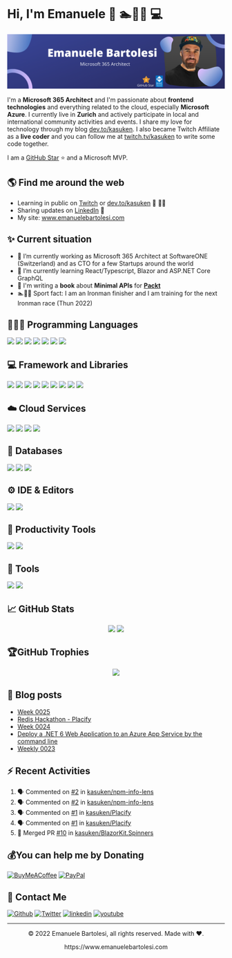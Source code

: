 
# Hi, I'm Emanuele 👋 🏊🚴🏃 💻

<img src="https://raw.githubusercontent.com/kasuken/kasuken/master/BannerGitHub.png" alt="Emanuele Bartolesi - software engineer, content creator and community organizer">

I'm a **Microsoft 365 Architect** and I'm passionate about **frontend technologies** and everything related to the cloud, especially **Microsoft Azure**.
I currently live in **Zurich** and actively participate in local and international community activities and events.
I share my love for technology through my blog <a href="https://dev.to/kasuken" target="_blank">dev.to/kasuken</a>.
I also became Twitch Affiliate as a **live coder** and you can follow me at <a href="https://twitch.tv/kasuken" target="_blank">twitch.tv/kasuken</a> to write some code together. 

I am a <a href="https://stars.github.com/profiles/kasuken/" target="_blank">GitHub Star</a> ⭐ and a Microsoft MVP.

## 🌎 Find me around the web 
- Learning in public on <a href="https://www.twitch.tv/kasuken" target="_blank">Twitch</a> or <a href="https://dev.to/kasuken" target="_blank">dev.to/kasuken</a> 🎦 ✍🏾
- Sharing updates on <a href="https://www.linkedin.com/in/bartolesiemanuele/">LinkedIn</a> 💼
- My site: <a href="https://www.emanuelebartolesi.com/" target="_blank">www.emanuelebartolesi.com</a>

## ✨ Current situation

- 🔭 I’m currently working as Microsoft 365 Architect at SoftwareONE (Switzerland) and as CTO for a few Startups around the world
- 🌱 I’m currently learning React/Typescript, Blazor and ASP.NET Core GraphQL
- 📙 I'm writing a **book** about **Minimal APIs** for **[Packt](https://www.packtpub.com)**
- 🏊🚴🏃 Sport fact: I am an Ironman finisher and I am training for the next Ironman race (Thun 2022)

## 👨🏻‍💻 Programming Languages
<p align="left">
  <img src="https://img.shields.io/badge/C%23-239120?style=for-the-badge&logo=c-sharp&logoColor=white" />
  <img src="https://img.shields.io/badge/TypeScript-007ACC?style=for-the-badge&logo=typescript&logoColor=white" />
  <img src="https://img.shields.io/badge/Python-3776AB?style=for-the-badge&logo=python&logoColor=white" />
  <img src="https://img.shields.io/badge/HTML5-E34F26?style=for-the-badge&logo=html5&logoColor=white" />
  <img src="https://img.shields.io/badge/CSS3-1572B6?style=for-the-badge&logo=css3&logoColor=white" />
  <img src="https://img.shields.io/badge/JavaScript-323330?style=for-the-badge&logo=javascript&logoColor=F7DF1E" />
  <img src="https://img.shields.io/badge/json-5E5C5C?style=for-the-badge&logo=json&logoColor=white" />
</p>

## 💻 Framework and Libraries
<p align="left">
  <img src="https://img.shields.io/badge/.NET-512BD4?style=for-the-badge&logo=dotnet&logoColor=white" />
  <img src="https://img.shields.io/badge/React_Native-20232A?style=for-the-badge&logo=react&logoColor=61DAFB" />
  <img src="https://img.shields.io/badge/React-20232A?style=for-the-badge&logo=react&logoColor=61DAFB" />
  <img src="https://img.shields.io/badge/Bootstrap-563D7C?style=for-the-badge&logo=bootstrap&logoColor=white" />
  <img src="https://img.shields.io/badge/Tailwind_CSS-38B2AC?style=for-the-badge&logo=tailwind-css&logoColor=white" />
  <img src="https://img.shields.io/badge/SASS-hotpink.svg?style=for-the-badge&logo=SASS&logoColor=white" />
  <img src="https://img.shields.io/badge/jQuery-0769AD?style=for-the-badge&logo=jquery&logoColor=white" />
  <img src="https://img.shields.io/badge/gatsby-000000?style=for-the-badge&logo=gatsby&logoColor=white" />
  <img src="https://img.shields.io/badge/chart.js-F5788D.svg?style=for-the-badge&logo=chart.js&logoColor=white" />
</p>

## ☁️ Cloud Services
<p align="left">
  <img src="https://img.shields.io/badge/azure-%230072C6.svg?style=for-the-badge&logo=azure-devops&logoColor=white" />
  <img src="https://img.shields.io/badge/netlify-%23000000.svg?style=for-the-badge&logo=netlify&logoColor=#00C7B7" />
  <img src="https://img.shields.io/badge/heroku-%23430098.svg?style=for-the-badge&logo=heroku&logoColor=white" />
  <img src="https://img.shields.io/badge/vercel-%23000000.svg?style=for-the-badge&logo=vercel&logoColor=white" />
</p>

## 💾 Databases
<p align="left">
  <img src="https://img.shields.io/badge/MongoDB-%234ea94b.svg?style=for-the-badge&logo=mongodb&logoColor=white" />
  <img src="https://img.shields.io/badge/sqlite-%2307405e.svg?style=for-the-badge&logo=sqlite&logoColor=white" />
  <img src="https://img.shields.io/badge/Microsoft%20SQL%20Sever-CC2927?style=for-the-badge&logo=microsoft%20sql%20server&logoColor=white" />
</p>

## ⚙️ IDE & Editors
<p align="left">
  <img src="https://img.shields.io/badge/Visual_Studio_Code-0078D4?style=for-the-badge&logo=visual%20studio%20code&logoColor=white" />
  <img src="https://img.shields.io/badge/Visual_Studio-5C2D91?style=for-the-badge&logo=visual%20studio&logoColor=white" />
</p>

## 🔨 Productivity Tools
<p align="left">
  <img src="https://img.shields.io/badge/Notion-%23000000.svg?style=for-the-badge&logo=notion&logoColor=white" />
  <img src="https://img.shields.io/badge/Trello-%23026AA7.svg?style=for-the-badge&logo=Trello&logoColor=white" />
</p>

## 🦾 Tools
<p align="left">
  <img src="https://img.shields.io/badge/Insomnia-black?style=for-the-badge&logo=insomnia&logoColor=5849BE" />
  <img src="https://img.shields.io/badge/Postman-FF6C37?style=for-the-badge&logo=postman&logoColor=white" />
</p>

## 📈 GitHub Stats

<p align="center">
<img src="https://github-readme-stats.vercel.app/api?username=kasuken&theme=dracula&hide_border=false&include_all_commits=false&count_private=true" />
<img src="https://github-readme-streak-stats.herokuapp.com/?user=kasuken&theme=dracula&hide_border=false" />
</p>

## 🏆GitHub Trophies
<p align="center" style="witdh:100%">
  <img src="https://github-profile-trophy.vercel.app/?username=kasuken&theme=dracula&no-frame=false&no-bg=false&margin-w=4&row=1" />
</p>

## 📝 Blog posts
<!-- BLOG-POST-LIST:START -->
- [Week 0025](https://dev.to/kasuken/week-0025-4iec)
- [Redis Hackathon - Placify](https://dev.to/kasuken/redis-hackathon-placify-56m0)
- [Week 0024](https://dev.to/kasuken/week-0024-4f1h)
- [Deploy a .NET 6 Web Application to an Azure App Service by the command line](https://dev.to/kasuken/deploy-a-net-6-web-application-to-an-azure-app-service-by-the-command-line-533j)
- [Weekly 0023](https://dev.to/kasuken/weekly-0023-10gk)
<!-- BLOG-POST-LIST:END -->

## ⚡ Recent Activities

<!--START_SECTION:activity-->
1. 🗣 Commented on [#2](https://github.com/kasuken/npm-info-lens/issues/2) in [kasuken/npm-info-lens](https://github.com/kasuken/npm-info-lens)
2. 🗣 Commented on [#2](https://github.com/kasuken/npm-info-lens/issues/2) in [kasuken/npm-info-lens](https://github.com/kasuken/npm-info-lens)
3. 🗣 Commented on [#1](https://github.com/kasuken/Placify/issues/1) in [kasuken/Placify](https://github.com/kasuken/Placify)
4. 🗣 Commented on [#1](https://github.com/kasuken/Placify/issues/1) in [kasuken/Placify](https://github.com/kasuken/Placify)
5. 🎉 Merged PR [#10](https://github.com/kasuken/BlazorKit.Spinners/pull/10) in [kasuken/BlazorKit.Spinners](https://github.com/kasuken/BlazorKit.Spinners)
<!--END_SECTION:activity-->

## 💰You can help me by Donating
  [![BuyMeACoffee](https://img.shields.io/badge/Buy%20Me%20a%20Coffee-ffdd00?style=for-the-badge&logo=buy-me-a-coffee&logoColor=black)](https://buymeacoffee.com/kasuken) [![PayPal](https://img.shields.io/badge/PayPal-00457C?style=for-the-badge&logo=paypal&logoColor=white)](https://paypal.me/kasuken) 

## 💌 Contact Me
[<img alt="Github" src="https://img.shields.io/badge/GitHub-%2312100E.svg?&style=for-the-badge&logo=Github&logoColor=white" />](https://github.com/kasuken)
[<img alt="Twitter" src="https://img.shields.io/badge/twitter-%231DA1F2.svg?&style=for-the-badge&logo=twitter&logoColor=white" />](https://twitter.com/kasuken)
[<img alt="linkedin" src="https://img.shields.io/badge/linkedin-%230077B5.svg?&style=for-the-badge&logo=linkedin&logoColor=white" />](https://linkedin.com/in/bartolesiemanuele)
[<img alt="youtube" src="https://img.shields.io/badge/YouTube-FF0000?style=for-the-badge&logo=youtube&logoColor=white" />](https://www.youtube.com/channel/UCU67JYtJURWRTx7vrdx9APg)

---
<p align="center"> © 2022 Emanuele Bartolesi, all rights reserved. Made with ❤️. </p>
<p align="center">
https://www.emanuelebartolesi.com
</p>
